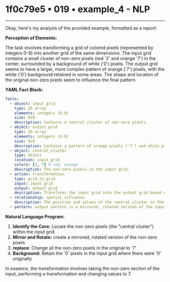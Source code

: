 # 1f0c79e5 • 019 • example_4 - NLP

---
Okay, here's my analysis of the provided example, formatted as a report:

**Perception of Elements:**

The task involves transforming a grid of colored pixels (represented by integers 0-9) into another grid of the same dimensions. The input grid contains a small cluster of non-zero pixels (red '2' and orange '7') in the center, surrounded by a background of white ('0') pixels. The output grid seems to have a larger, more complex pattern of orange ('7') pixels, with the white ('0') background retained in some areas. The shape and location of the original non-zero pixels seem to influence the final pattern.

**YAML Fact Block:**



```yaml
facts:
  - object: input_grid
    type: 2D array
    elements: integers (0-9)
    size: 9x9
    description: Contains a central cluster of non-zero pixels.
  - object: output_grid
    type: 2D array
    elements: integers (0-9)
    size: 9x9
    description: Contains a pattern of orange pixels ('7') and white pixels ('0').
  - object: central_cluster
    type: object
    location: input_grid
    colors: [2, 7] # red, orange
    description: The non-zero pixels in the input grid.
  - action: transformation
    type: grid_to_grid
    input: input_grid
    output: output_grid
    description: Transforms the input grid into the output grid based on a rule.
  - relationship: spatial_influence
    description: The position and values of the central_cluster in the input_grid likely determine the pattern in the output_grid.
  - pattern: output pattern is a mirrored, rotated version of the input pixels
```



**Natural Language Program:**

1.  **Identify the Core:** Locate the non-zero pixels (the "central cluster") within the input grid.
2.  **Mirror and Rotate:** create a mirrored, rotated version of the non-zero pixels
3.  **replace**: Change all the non-zero pixels in the original to '7'
4.   **Background:** Retain the '0' pixels in the input grid where there were '0' originally

In essence, the transformation involves taking the non-zero section of the input, performing a transformation and changing values to 7.

